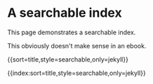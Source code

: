 # A searchable index

<summary>This page demonstrates a searchable index.</summary>

This obviously doesn't make sense in an ebook.

&#0123;&#0123;sort=title,style=searchable,only=jekyll&#0125;&#0125;

{{index:sort=title,style=searchable,only=jekyll}}

